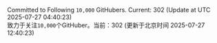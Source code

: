 Committed to Following `10,000` GitHubers. Current: <!-- FOLLOWING_COUNT -->302<!-- FOLLOWING_COUNT --> (Update at UTC <!-- LAST_UPDATED -->2025-07-27 04:40:23<!-- LAST_UPDATED -->)<br>
致力于关注`10,000`个GitHuber。当前：<!-- FOLLOWING_COUNT -->302<!-- FOLLOWING_COUNT --> (更新于北京时间 <!-- LAST_UPDATED_CST -->2025-07-27 12:40:23<!-- LAST_UPDATED_CST -->)
